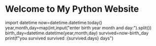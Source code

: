 <!DOCTYPE html>
<html>
<head>
  <title>My Python Website</title>
  <link rel="stylesheet" href="https://pyscript.net/latest/pyscript.css" />
  <script defer src="https://pyscript.net/latest/pyscript.js"></script>
</head>
<body>
  <h1>Welcome to My Python Website</h1>

  <py-script>
    import datetime
now=datetime.datetime.today()
year,month,day=map(int,input("enter birth year month and day:").split())
birth_day=datetime.datetime(year,month,day)
survived=now-birth_day
print(f"you survived survived :{survived.days} days")
  </py-script>
</body>
</html>

